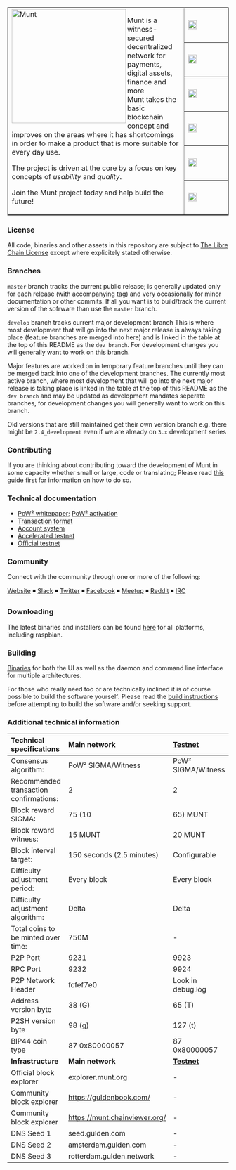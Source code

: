 <table cellspacing="0" cellpadding="0" color="grey" border="1px">
  <tr border=0>
    <td border="0px" width="80%" rowspan="7">
      <a href="https://www.munt.org">
        <img height=260px align="left" src="https://munt.org/img/design/munt-000000.svg" alt="Munt"/>
      </a>
      <p>Munt is a witness-secured decentralized network for payments, digital assets, finance and more<br/>
      Munt takes the basic blockchain concept and improves on the areas where it has shortcomings in order to make a product that is more suitable for every day use.</p>
      <p>The project is driven at the core by a focus on key concepts of <i>usability</i> and <i>quality</i>.</p><p>Join the Munt project today and help build the future!</p>
    </td>
    <td width="20%" border=0>
      <a href="#">
        <img height="20px" src="https://travis-ci.org/muntorg/munt-official.svg?branch=master" alt="ci build status"/>
      </a>
    </td>
  </tr>
  <tr border=0>
    <td>
      <a href="https://github.com/muntorg/munt-official/issues">
        <img  height="20px" src="https://img.shields.io/github/issues/muntorg/munt-official.svg?color=blue" alt="open issues"/>
    </td>
  </tr>
  <tr border=0>
    <td>
      <a href="https://github.com/muntorg/munt-official/issues?q=is%3Aissue+is%3Aclosed">
        <img  height="20px" src="https://img.shields.io/github/issues-closed/muntorg/munt-official.svg?color=blue" alt="closed issues"/>
      </a>
    </td>
  </tr>
  <tr border=0>
    <td border=0>
      <a href="https://github.com/muntorg/munt-official/releases">
        <img height="20px" src="https://img.shields.io/github/downloads/muntorg/munt-official/total.svg?color=blue" alt="total downloads"/>
      </a>
    </td>
  </tr>
  <tr border=0>
    <td>
      <a href="https://github.com/munt/munt-official/commits/master">
        <img height="20px" src="https://img.shields.io/github/commit-activity/y/muntorg/munt-official.svg" alt="commits 1y"/>
      </a>
    </td>
  </tr>
  <tr>
    <td>
      <a href="https://github.com/muntorg/munt-official/compare/master@%7B12month%7D...develop">
        <img height="20px" src="https://img.shields.io/badge/dev%20branch-develop-blue.svg" alt="active_branch"/>
      </a>
    </td>
  </tr>
</table>



### License
All code, binaries and other assets in this repository are subject to [The Libre Chain License](https://github.com/muntorg/munt-official/blob/master/COPYING_munt) except where explicitely stated otherwise.

### Branches
`master` branch tracks the current public release; is generally updated only for each release (with accompanying tag) and very occasionally for minor documentation or other commits. If all you want is to build/track the current version of the sofrware than use the `master` branch.

`develop` branch tracks current major development branch
This is where most development that will go into the next major release is always taking place (feature branches are merged into here) and is linked in the table at the top of this README as the `dev branch`. For development changes you will generally want to work on this branch.


Major features are worked on in temporary feature branches until they can be merged back into one of the development branches. 
The currently most active branch, where most development that will go into the next major release is taking place is linked in the table at the top of this README as the `dev branch` and may be updated as development mandates seperate branches, for development changes you will generally want to work on this branch.

Old versions that are still maintained get their own version branch e.g. there might be `2.4_development` even if we are already on `3.x` development series


### Contributing
If you are thinking about contributing toward the development of Munt in some capacity whether small or large, code or translating; Please read [this guide](./CONTRIBUTING.md) first for information on how to do so.

### Technical documentation
* [PoW² whitepaper](.//technical_documentation/PoW2.pdf); [PoW² activation](./technical_documentation/PoW2_activation.md)
* [Transaction format](./technical_documentation/transaction_format.md)
* [Account system](./technical_documentation/account_system.md)
* [Accelerated testnet](./technical_documentation/accelerated_testnet.md)
* [Official testnet](./technical_documentation/accelerated_testnet.md#official-testnet)


### Community

Connect with the community through one or more of the following:

[Website](https://munt.org) ◾ [Slack](https://munt.org/join) ◾ [Twitter](https://twitter.com/munt_org) ◾ [Facebook](http://facebook.com/gulden) ◾ [Meetup](https://www.meetup.com/gulden) ◾ [Reddit](https://www.reddit.com/r/munt) ◾ [IRC](https://web.libera.chat/?channels=Muntorg)


### Downloading

The latest binaries and installers can be found [here](https://github.com/muntorg/munt-official/releases) for all platforms, including raspbian.

### Building
[Binaries](https://github.com/munt/munt-official/releases) for both the UI as well as the daemon and command line interface for multiple architectures.

For those who really need too or are technically inclined it is of course possible to build the software yourself. Please read the [build instructions](./doc/building.md) before attempting to build the software and/or seeking support.

### Additional technical information


|Technical specifications|Main network|[Testnet](./technical_documentation/accelerated_testnet.md#official-testnet)|
|:-----------|:---------|:---------|
|Consensus algorithm:|PoW² SIGMA/Witness|PoW² SIGMA/Witness|
|Recommended transaction confirmations:|2|2|
|Block reward SIGMA:|75 (10|65) MUNT|1000 MUNT|
|Block reward witness:|15 MUNT|20 MUNT|
|Block interval target:|150 seconds (2.5 minutes)|Configurable|
|Difficulty adjustment period:|Every block|Every block|
|Difficulty adjustment algorithm:|Delta|Delta|
|Total coins to be minted over time:|750M|-|
|P2P Port|9231|9923|
|RPC Port|9232|9924|
|P2P Network Header|fcfef7e0|Look in debug.log|
|Address version byte|38 (G)|65 (T)|
|P2SH version byte|98 (g)|127 (t)|
|BIP44 coin type|87 0x80000057|87 0x80000057|
|**Infrastructure**|**Main network**|**[Testnet](./technical_documentation/accelerated_testnet.md#official-testnet)**|
|Official block explorer|explorer.munt.org|-|
|Community block explorer|https://guldenbook.com/|-|
|Community block explorer|https://munt.chainviewer.org/|-|
|DNS Seed 1|seed.gulden.com|-|
|DNS Seed 2|amsterdam.gulden.com|-|
|DNS Seed 3|rotterdam.gulden.network|-|
